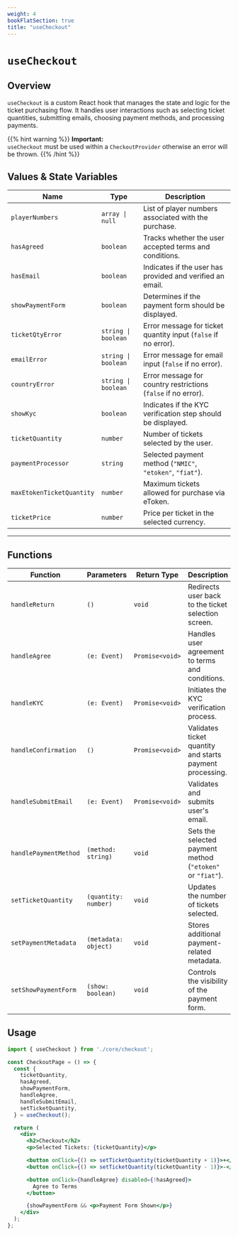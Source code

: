 ```yaml
---
weight: 4
bookFlatSection: true
title: "useCheckout"
---
```


# `useCheckout`

## Overview

`useCheckout` is a custom React hook that manages the state and logic for the ticket purchasing flow. It handles user interactions such as selecting ticket quantities, submitting emails, choosing payment methods, and processing payments.

{{% hint warning %}}
**Important:**  
`useCheckout` must be used within a `CheckoutProvider` otherwise an error will be thrown.
{{% /hint %}}

## Values & State Variables

| Name                         | Type                            | Description |
|------------------------------|--------------------------------|-------------|
| `playerNumbers`              | `array \| null`                | List of player numbers associated with the purchase. |
| `hasAgreed`                  | `boolean`                      | Tracks whether the user accepted terms and conditions. |
| `hasEmail`                   | `boolean`                      | Indicates if the user has provided and verified an email. |
| `showPaymentForm`            | `boolean`                      | Determines if the payment form should be displayed. |
| `ticketQtyError`             | `string \| boolean`            | Error message for ticket quantity input (`false` if no error). |
| `emailError`                 | `string \| boolean`            | Error message for email input (`false` if no error). |
| `countryError`               | `string \| boolean`            | Error message for country restrictions (`false` if no error). |
| `showKyc`                    | `boolean`                      | Indicates if the KYC verification step should be displayed. |
| `ticketQuantity`             | `number`                       | Number of tickets selected by the user. |
| `paymentProcessor`           | `string`                       | Selected payment method (`"NMIC"`, `"etoken"`, `"fiat"`). |
| `maxEtokenTicketQuantity`    | `number`                       | Maximum tickets allowed for purchase via eToken. |
| `ticketPrice`                | `number`                       | Price per ticket in the selected currency. |

---

## Functions

| Function                     | Parameters                     | Return Type        | Description |
|------------------------------|--------------------------------|--------------------|-------------|
| `handleReturn`               | `()`                           | `void`             | Redirects user back to the ticket selection screen. |
| `handleAgree`                | `(e: Event)`                   | `Promise<void>`    | Handles user agreement to terms and conditions. |
| `handleKYC`                  | `(e: Event)`                   | `Promise<void>`    | Initiates the KYC verification process. |
| `handleConfirmation`         | `()`                           | `Promise<void>`    | Validates ticket quantity and starts payment processing. |
| `handleSubmitEmail`          | `(e: Event)`                   | `Promise<void>`    | Validates and submits user's email. |
| `handlePaymentMethod`        | `(method: string)`             | `void`             | Sets the selected payment method (`"etoken"` or `"fiat"`). |
| `setTicketQuantity`          | `(quantity: number)`           | `void`             | Updates the number of tickets selected. |
| `setPaymentMetadata`         | `(metadata: object)`           | `void`             | Stores additional payment-related metadata. |
| `setShowPaymentForm`         | `(show: boolean)`              | `void`             | Controls the visibility of the payment form. |


## Usage 

```jsx
import { useCheckout } from './core/checkout';

const CheckoutPage = () => {
  const {
    ticketQuantity,
    hasAgreed,
    showPaymentForm,
    handleAgree,
    handleSubmitEmail,
    setTicketQuantity,
  } = useCheckout();

  return (
    <div>
      <h2>Checkout</h2>
      <p>Selected Tickets: {ticketQuantity}</p>

      <button onClick={() => setTicketQuantity(ticketQuantity + 1)}>+</button>
      <button onClick={() => setTicketQuantity(ticketQuantity - 1)}>-</button>

      <button onClick={handleAgree} disabled={!hasAgreed}>
        Agree to Terms
      </button>

      {showPaymentForm && <p>Payment Form Shown</p>}
    </div>
  );
};
```